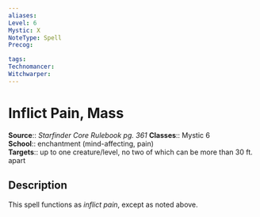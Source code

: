 ```yaml
---
aliases: 
Level: 6
Mystic: X
NoteType: Spell
Precog: 

tags: 
Technomancer: 
Witchwarper: 
---
```


# Inflict Pain, Mass

**Source**:: _Starfinder Core Rulebook pg. 361_
**Classes**:: Mystic 6  
**School**:: enchantment (mind-affecting, pain)  
**Targets**:: up to one creature/level, no two of which can be more than 30 ft. apart  

## Description

This spell functions as _inflict pain_, except as noted above.  

